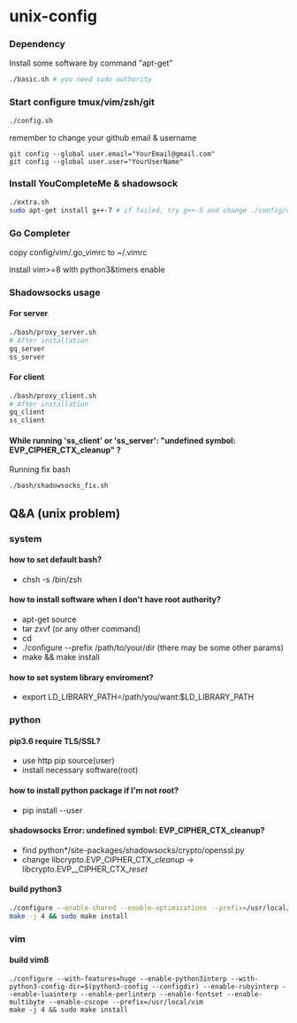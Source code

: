 # unix-config
### Dependency
Install some software by command "apt-get"
```bash
./basic.sh # you need sudo authority
```

### Start configure tmux/vim/zsh/git
```bash
./config.sh
```
remember to change your github email & username
```
git config --global user.email="YourEmail@gmail.com"
git config --global user.user="YourUserName"
```

### Install YouCompleteMe & shadowsock
```bash
./extra.sh
sudo apt-get install g++-7 # if failed, try g++-5 and change ./config/vim/.ycm_extra_conf.py where "c++/7" -> "c++/5", also change "-std=c++17" -> "-std=c++11"
```

### Go Completer
copy config/vim/.go_vimrc to ~/.vimrc

install vim>=8 with python3&timers enable

### Shadowsocks usage
#### For server
```bash
./bash/proxy_server.sh
# After installation
gq_server
ss_server
```
#### For client
```bash
./bash/proxy_client.sh
# After installation
gq_client
ss_client
```
#### While running 'ss_client' or 'ss_server': "undefined symbol: EVP_CIPHER_CTX_cleanup" ?
Running fix bash
```bash
./bash/shadowsocks_fix.sh
```

## Q&A (unix problem)
### system
#### how to set default bash?
- chsh -s /bin/zsh
#### how to install software when I don't have root authority?
- apt-get source <software name>
- tar zxvf <software zip bag> (or any other command)
- cd <software dir>
- ./configure --prefix /path/to/your/dir (there may be some other params)
- make && make install

#### how to set system library enviroment?
- export LD_LIBRARY_PATH=/path/you/want:$LD_LIBRARY_PATH

### python
#### pip3.6 require TLS/SSL?
- use http pip source(user)
- install necessary software(root)

#### how to install python package if I'm not root?
- pip install <package> --user

#### shadowsocks Error: undefined symbol: EVP_CIPHER_CTX_cleanup?
- find python\*/site-packages/shadowsocks/crypto/openssl.py
- change libcrypto.EVP_CIPHER_CTX_*cleanup* -> libcrypto.EVP__CIPHER_CTX_*reset*

#### build python3
```bash
./configure --enable-shared --enable-optimizations --prefix=/usr/local/python3
make -j 4 && sudo make install
```

### vim
#### build vim8
```
./configure --with-features=huge --enable-python3interp --with-python3-config-dir=$(python3-config --configdir) --enable-rubyinterp --enable-luainterp --enable-perlinterp --enable-fontset --enable-multibyte --enable-cscope --prefix=/usr/local/vim
make -j 4 && sudo make install
```
